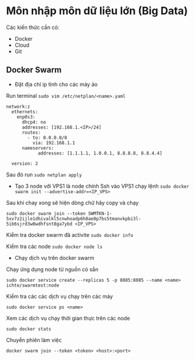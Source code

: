 # Môn nhập môn dữ liệu lớn (Big Data)

Các kiến thức cần có:
- Docker
- Cloud
- Git

## Docker Swarm 
- Đặt địa chỉ ip tỉnh cho các máy ảo 

Run terminal `sudo vim /etc/netplan/<name>.yaml`

```
network:z
  ethernets:
    enp0s3:
      dhcp4: no
      addresses: [192.168.1.<IP>/24] 
      routes:
        - to: 0.0.0.0/0
          via: 192.168.1.1
      nameservers:
            addresses: [1.1.1.1, 1.0.0.1, 8.8.8.8, 8.8.4.4]

  version: 2
```
Sau đó run `sudo netplan apply`

- Tạo 3 node với VPS1 là node chính
Ssh vào VPS1 chạy lệnh `sudo docker swarm init --advertise-addr=<IP_VPS>`

Sau khi chay xong sẽ hiện dòng chữ hãy copy và chạy
```
sudo docker swarm join --token SWMTKN-1-5xv7z2ijle1dhivalkl5cnwhoadp6h8ae0p7bs5tmanvkpbi3l-5ib6sjrd3w0wdhfsnt8ga7ybd <IP_VPS>
```
Kiểm tra docker swarm đã activite `sudo docker info`

Kiểm tra các node `sudo docker node ls`

- Chạy dịch vụ trên docker swarm

Chạy ứng dụng node từ nguồn có sẳn 
```
sudo docker service create --replicas 5 -p 8085:8085 --name <name> ichte/swarmtest:node
```

Kiểm tra các các dịch vụ chạy trên các máy 
```
sudo docker service ps <name>
```

Xem các dịch vụ chạy thời gian thực trên các node 
```
sudo docker stats
```

Chuyển phiên làm việc 
```
docker swarm join --token <token> <host>:<port>
```

